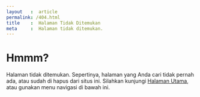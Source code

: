 ```yaml
---
layout   :  article
permalink: /404.html
title    :  Halaman Tidak Ditemukan
meta     :  Halaman tidak ditemukan.
---
```


# Hmmm?

Halaman tidak ditemukan. Sepertinya, halaman yang Anda cari tidak pernah ada, atau sudah di hapus dari situs ini. Silahkan kunjungi <a href="http://elnino.me">Halaman Utama</a>, atau gunakan menu navigasi di bawah ini.